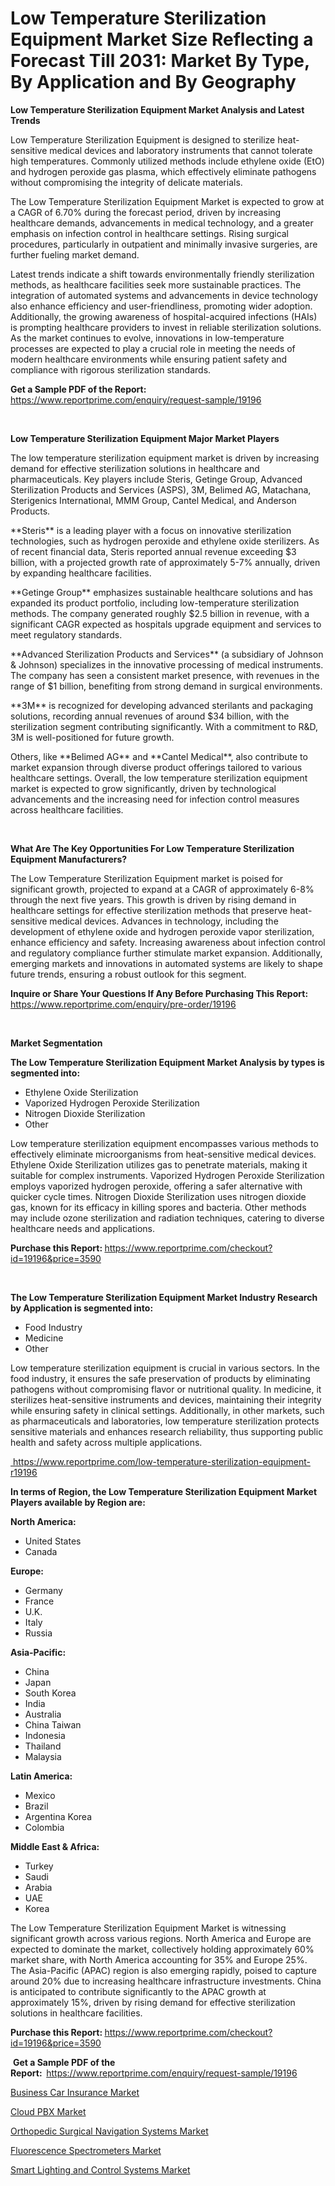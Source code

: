 <p><h1>Low Temperature Sterilization Equipment Market Size Reflecting a Forecast Till 2031: Market By Type, By Application and By Geography</h1></p><p><strong>Low Temperature Sterilization Equipment Market Analysis and Latest Trends</strong></p>
<p><p>Low Temperature Sterilization Equipment is designed to sterilize heat-sensitive medical devices and laboratory instruments that cannot tolerate high temperatures. Commonly utilized methods include ethylene oxide (EtO) and hydrogen peroxide gas plasma, which effectively eliminate pathogens without compromising the integrity of delicate materials.</p><p>The Low Temperature Sterilization Equipment Market is expected to grow at a CAGR of 6.70% during the forecast period, driven by increasing healthcare demands, advancements in medical technology, and a greater emphasis on infection control in healthcare settings. Rising surgical procedures, particularly in outpatient and minimally invasive surgeries, are further fueling market demand.</p><p>Latest trends indicate a shift towards environmentally friendly sterilization methods, as healthcare facilities seek more sustainable practices. The integration of automated systems and advancements in device technology also enhance efficiency and user-friendliness, promoting wider adoption. Additionally, the growing awareness of hospital-acquired infections (HAIs) is prompting healthcare providers to invest in reliable sterilization solutions. As the market continues to evolve, innovations in low-temperature processes are expected to play a crucial role in meeting the needs of modern healthcare environments while ensuring patient safety and compliance with rigorous sterilization standards.</p></p>
<p><strong>Get a Sample PDF of the Report:&nbsp;</strong> <a href="https://www.reportprime.com/enquiry/request-sample/19196?utm_campaign=116&utm_medium=2&utm_source=Github&utm_content=ia&utm_term=22112024&utm_id=low-temperature-sterilization-equipment">https://www.reportprime.com/enquiry/request-sample/19196</a></p>
<p>&nbsp;</p>
<p><strong>Low Temperature Sterilization Equipment Major Market Players</strong></p>
<p><p>The low temperature sterilization equipment market is driven by increasing demand for effective sterilization solutions in healthcare and pharmaceuticals. Key players include Steris, Getinge Group, Advanced Sterilization Products and Services (ASPS), 3M, Belimed AG, Matachana, Sterigenics International, MMM Group, Cantel Medical, and Anderson Products. </p><p>**Steris** is a leading player with a focus on innovative sterilization technologies, such as hydrogen peroxide and ethylene oxide sterilizers. As of recent financial data, Steris reported annual revenue exceeding $3 billion, with a projected growth rate of approximately 5-7% annually, driven by expanding healthcare facilities.</p><p>**Getinge Group** emphasizes sustainable healthcare solutions and has expanded its product portfolio, including low-temperature sterilization methods. The company generated roughly $2.5 billion in revenue, with a significant CAGR expected as hospitals upgrade equipment and services to meet regulatory standards.</p><p>**Advanced Sterilization Products and Services** (a subsidiary of Johnson & Johnson) specializes in the innovative processing of medical instruments. The company has seen a consistent market presence, with revenues in the range of $1 billion, benefiting from strong demand in surgical environments.</p><p>**3M** is recognized for developing advanced sterilants and packaging solutions, recording annual revenues of around $34 billion, with the sterilization segment contributing significantly. With a commitment to R&D, 3M is well-positioned for future growth.</p><p>Others, like **Belimed AG** and **Cantel Medical**, also contribute to market expansion through diverse product offerings tailored to various healthcare settings. Overall, the low temperature sterilization equipment market is expected to grow significantly, driven by technological advancements and the increasing need for infection control measures across healthcare facilities.</p></p>
<p>&nbsp;</p>
<p><strong>What Are The Key Opportunities For Low Temperature Sterilization Equipment Manufacturers?</strong></p>
<p><p>The Low Temperature Sterilization Equipment market is poised for significant growth, projected to expand at a CAGR of approximately 6-8% through the next five years. This growth is driven by rising demand in healthcare settings for effective sterilization methods that preserve heat-sensitive medical devices. Advances in technology, including the development of ethylene oxide and hydrogen peroxide vapor sterilization, enhance efficiency and safety. Increasing awareness about infection control and regulatory compliance further stimulate market expansion. Additionally, emerging markets and innovations in automated systems are likely to shape future trends, ensuring a robust outlook for this segment.</p></p>
<p><strong>Inquire or Share Your Questions If Any Before Purchasing This Report:</strong> <a href="https://www.reportprime.com/enquiry/pre-order/19196?utm_campaign=116&utm_medium=2&utm_source=Github&utm_content=ia&utm_term=22112024&utm_id=low-temperature-sterilization-equipment">https://www.reportprime.com/enquiry/pre-order/19196</a></p>
<p>&nbsp;</p>
<p><strong>Market Segmentation</strong></p>
<p><strong>The Low Temperature Sterilization Equipment Market Analysis by types is segmented into:</strong></p>
<p><ul><li>Ethylene Oxide Sterilization</li><li>Vaporized Hydrogen Peroxide Sterilization</li><li>Nitrogen Dioxide Sterilization</li><li>Other</li></ul></p>
<p><p>Low temperature sterilization equipment encompasses various methods to effectively eliminate microorganisms from heat-sensitive medical devices. Ethylene Oxide Sterilization utilizes gas to penetrate materials, making it suitable for complex instruments. Vaporized Hydrogen Peroxide Sterilization employs vaporized hydrogen peroxide, offering a safer alternative with quicker cycle times. Nitrogen Dioxide Sterilization uses nitrogen dioxide gas, known for its efficacy in killing spores and bacteria. Other methods may include ozone sterilization and radiation techniques, catering to diverse healthcare needs and applications.</p></p>
<p><strong>Purchase this Report:&nbsp;</strong><a href="https://www.reportprime.com/checkout?id=19196&price=3590&utm_campaign=116&utm_medium=2&utm_source=Github&utm_content=ia&utm_term=22112024&utm_id=low-temperature-sterilization-equipment">https://www.reportprime.com/checkout?id=19196&price=3590</a></p>
<p>&nbsp;</p>
<p><strong>The Low Temperature Sterilization Equipment Market Industry Research by Application is segmented into:</strong></p>
<p><ul><li>Food Industry</li><li>Medicine</li><li>Other</li></ul></p>
<p><p>Low temperature sterilization equipment is crucial in various sectors. In the food industry, it ensures the safe preservation of products by eliminating pathogens without compromising flavor or nutritional quality. In medicine, it sterilizes heat-sensitive instruments and devices, maintaining their integrity while ensuring safety in clinical settings. Additionally, in other markets, such as pharmaceuticals and laboratories, low temperature sterilization protects sensitive materials and enhances research reliability, thus supporting public health and safety across multiple applications.</p></p>
<p><a href="https://www.reportprime.com/low-temperature-sterilization-equipment-r19196?utm_campaign=116&utm_medium=2&utm_source=Github&utm_content=ia&utm_term=22112024&utm_id=low-temperature-sterilization-equipment">&nbsp;https://www.reportprime.com/low-temperature-sterilization-equipment-r19196</a></p>
<p><strong>In terms of Region, the Low Temperature Sterilization Equipment Market Players available by Region are:</strong></p>
<p>
    <p> <strong> North America: </strong>
        <ul>
            <li>United States</li>
            <li>Canada</li>
        </ul>
        </p> 
    <p> <strong> Europe: </strong>
        <ul>
            <li>Germany</li>
            <li>France</li>
            <li>U.K.</li>
            <li>Italy</li>
            <li>Russia</li>
        </ul>
        </p> 
    <p> <strong> Asia-Pacific: </strong>
        <ul>
            <li>China</li>
            <li>Japan</li>
            <li>South Korea</li>
            <li>India</li>
            <li>Australia</li>
            <li>China Taiwan</li>
            <li>Indonesia</li>
            <li>Thailand</li>
            <li>Malaysia</li>
        </ul>
        </p> 
    <p> <strong> Latin America: </strong>
        <ul>
            <li>Mexico</li>
            <li>Brazil</li>
            <li>Argentina Korea</li>
            <li>Colombia</li>
        </ul>
        </p> 
    <p> <strong> Middle East & Africa: </strong>
        <ul>
            <li>Turkey</li>
            <li>Saudi</li>
            <li>Arabia</li>
            <li>UAE</li>
            <li>Korea</li>
        </ul>
    </p>
    </p>
<p><p>The Low Temperature Sterilization Equipment Market is witnessing significant growth across various regions. North America and Europe are expected to dominate the market, collectively holding approximately 60% market share, with North America accounting for 35% and Europe 25%. The Asia-Pacific (APAC) region is also emerging rapidly, poised to capture around 20% due to increasing healthcare infrastructure investments. China is anticipated to contribute significantly to the APAC growth at approximately 15%, driven by rising demand for effective sterilization solutions in healthcare facilities.</p></p>
<p><strong>Purchase this Report: </strong><a href="https://www.reportprime.com/checkout?id=19196&price=3590&utm_campaign=116&utm_medium=2&utm_source=Github&utm_content=ia&utm_term=22112024&utm_id=low-temperature-sterilization-equipment">https://www.reportprime.com/checkout?id=19196&price=3590</a></p>
<p>&nbsp;<strong>Get a Sample PDF of the Report:&nbsp;&nbsp;</strong><a href="https://www.reportprime.com/enquiry/request-sample/19196?utm_campaign=116&utm_medium=2&utm_source=Github&utm_content=ia&utm_term=22112024&utm_id=low-temperature-sterilization-equipment">https://www.reportprime.com/enquiry/request-sample/19196</a></p>
<p><strong></strong></p>
<p><p><a href="https://www.linkedin.com/pulse/market-trends-business-car-insurance-industry-size-share-projected-y2lre?utm_campaign=116&utm_medium=2&utm_source=Github&utm_content=ia&utm_term=22112024&utm_id=low-temperature-sterilization-equipment">Business Car Insurance Market</a></p><p><a href="https://github.com/ryanbell8967/Market-Research-Report-List-1/blob/main/cloud-pbx-market.md?utm_campaign=116&utm_medium=2&utm_source=Github&utm_content=ia&utm_term=22112024&utm_id=low-temperature-sterilization-equipment">Cloud PBX Market</a></p><p><a href="https://issuu.com/reportprime-2/docs/orthopedic-surgical-navigation-syst_94c6797cc3206c?utm_campaign=116&utm_medium=2&utm_source=Github&utm_content=ia&utm_term=22112024&utm_id=low-temperature-sterilization-equipment">Orthopedic Surgical Navigation Systems Market</a></p><p><a href="https://github.com/yoshih12/Market-Research-Report-List-4/blob/main/fluorescence-spectrometers-market.md?utm_campaign=116&utm_medium=2&utm_source=Github&utm_content=ia&utm_term=22112024&utm_id=low-temperature-sterilization-equipment">Fluorescence Spectrometers Market</a></p><p><a href="https://issuu.com/reportprime-2/docs/smart-lighting-and-control-systems-_10822c379b0c6e?utm_campaign=116&utm_medium=2&utm_source=Github&utm_content=ia&utm_term=22112024&utm_id=low-temperature-sterilization-equipment">Smart Lighting and Control Systems Market</a></p></p>